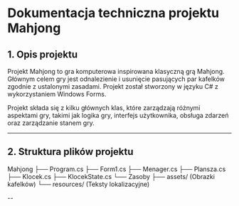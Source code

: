 # Dokumentacja techniczna projektu Mahjong

## 1. Opis projektu
Projekt Mahjong to gra komputerowa inspirowana klasyczną grą Mahjong. Głównym celem gry jest odnalezienie i usunięcie pasujących par kafelków zgodnie z ustalonymi zasadami. Projekt został stworzony w języku C# z wykorzystaniem Windows Forms.

Projekt składa się z kilku głównych klas, które zarządzają różnymi aspektami gry, takimi jak logika gry, interfejs użytkownika, obsługa zdarzeń oraz zarządzanie stanem gry.

---

## 2. Struktura plików projektu

Mahjong 
├── Program.cs 
├── Form1.cs 
├── Menager.cs 
├── Plansza.cs 
├── Klocek.cs 
├── KlocekState.cs 
└── Zasoby 
    ├── assets/ (Obrazki kafelków) 
    └── resources/ (Teksty lokalizacyjne)

--
